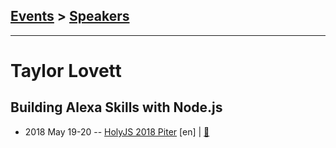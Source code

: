 ## [Events](../README.md) > [Speakers](../speakers.md)
---

# Taylor Lovett

## Building Alexa Skills with Node.js
- 2018 May 19-20 -- [HolyJS 2018 Piter](https://youtu.be/4pJ8ykDsT0I) [en] | [:notebook:](https://assets.ctfassets.net/nn534z2fqr9f/7yTIdML80EGqkS4o0CCA4q/889dca16850764e14bcdec7043a24d3f/building-alexa-skills-with-node_-_Taylor_Lovett.pdf)  
